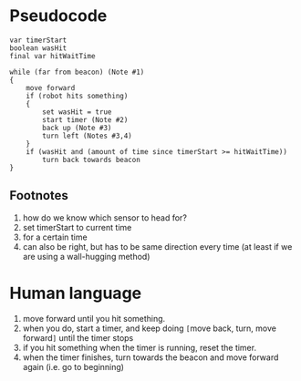 # Pseudocode #
```
var timerStart
boolean wasHit
final var hitWaitTime

while (far from beacon) (Note #1)
{
	move forward
	if (robot hits something)
	{
		set wasHit = true
		start timer (Note #2)
		back up (Note #3)
		turn left (Notes #3,4)
	}
	if (wasHit and (amount of time since timerStart >= hitWaitTime))
		turn back towards beacon
}
```

## Footnotes ##
  1. how do we know which sensor to head for?
  1. set timerStart to current time
  1. for a certain time
  1. can also be right, but has to be same direction every time (at least if we are using a wall-hugging method)
# Human language #
  1. move forward until you hit something.
  1. when you do, start a timer, and keep doing `[`move back, turn, move forward`]` until the timer stops
  1. if you hit something when the timer is running, reset the timer.
  1. when the timer finishes, turn towards the beacon and move forward again (i.e. go to beginning)
